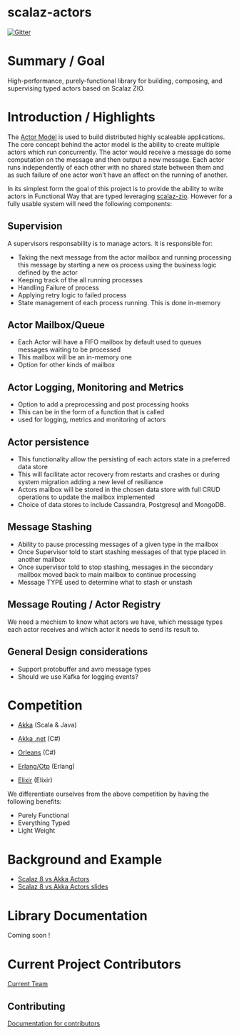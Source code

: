 # scalaz-actors

[![Gitter](https://badges.gitter.im/scalaz/scalaz-actors.svg)](https://gitter.im/scalaz/scalaz-actors?utm_source=badge&utm_medium=badge&utm_campaign=pr-badge&utm_content=badge)

# Summary / Goal
High-performance, purely-functional library for building, composing, and supervising typed actors based on Scalaz ZIO.

# Introduction / Highlights
The [Actor Model](https://en.wikipedia.org/wiki/Actor_model) is used to build distributed highly scaleable applications. The core concept behind the actor model is the ability to create multiple actors which run concurrently. The actor would receive a message do some computation on the message and then output a new message. Each actor runs independently of each other with no shared state between them and as such failure of one actor won't have an affect on the running of another.

In its simplest form the goal of this project is to provide the ability to write actors in Functional Way that are typed leveraging [scalaz-zio](https://github.com/scalaz/scalaz-zio). However for a fully usable system will need the following components:

## Supervision
A supervisors responsability is to manage actors. It is responsible for: 

- Taking the next message from the actor mailbox and running processing this message by starting a new os process using the business logic defined by the actor
- Keeping track of the all running processes
- Handling Failure of process
- Applying retry logic to failed process
- State management of each process running. This is done in-memory

## Actor Mailbox/Queue
- Each Actor will have a FIFO mailbox by default used to queues messages waiting to be processed
- This mailbox will be an in-memory one
- Option for other kinds of mailbox

## Actor Logging, Monitoring and Metrics
- Option to add a preprocessing and post processing hooks
- This can be in the form of a function that is called
- used for logging, metrics and monitoring of actors

## Actor persistence
- This functionality allow the persisting of each actors state in a preferred data store
- This will facilitate actor recovery from restarts and crashes or during system migration adding a new level of resiliance
- Actors mailbox will be stored in the chosen data store with full CRUD operations to update the mailbox implemented
- Choice of data stores to include Cassandra, Postgresql and MongoDB.

## Message Stashing
- Ability to pause processing messages of a given type in the mailbox
- Once Supervisor told to start stashing messages of that type placed in another mailbox
- Once supervisor told to stop stashing, messages in the secondary mailbox moved back to main mailbox to continue processing
- Message TYPE used to determine what to stash or unstash

## Message Routing / Actor Registry
We need a mechism to know what actors we have, which message types each actor
receives and which actor it needs to send its result to.

## General Design considerations
- Support protobuffer and avro message types
- Should we use Kafka for logging events? 

# Competition
- [Akka](https://akka.io) (Scala & Java)

- [Akka .net](https://getakka.net) (C#)

- [Orleans](https://dotnet.github.io/orleans/) (C#)

- [Erlang/Otp](http://www.erlang.org) (Erlang)

- [Elixir](https://elixir-lang.org) (Elixir)

We differentiate ourselves from the above competition by having the following benefits: 
- Purely Functional
- Everything Typed
- Light Weight

# Background and Example

- [Scalaz 8 vs Akka Actors](https://www.youtube.com/watch?v=Eihz7kqn6mU)
- [Scalaz 8 vs Akka Actors slides](https://www.slideshare.net/jdegoes/scalaz-8-vs-akka-actors)

# Library Documentation
Coming soon !

# Current Project Contributors
[Current Team](https://github.com/scalaz/scalaz-actors/wiki/Team)

## Contributing
[Documentation for contributors](CONTRIBUTING.md)


